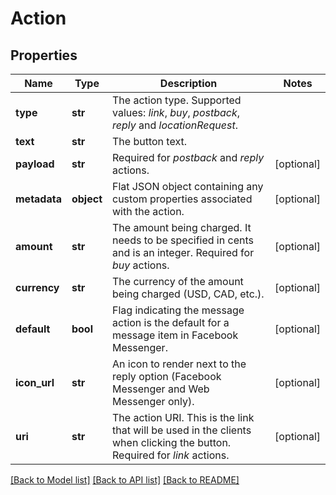 # Action

## Properties
Name | Type | Description | Notes
------------ | ------------- | ------------- | -------------
**type** | **str** | The action type. Supported values: *link*, *buy*, *postback*, *reply* and *locationRequest*.  | 
**text** | **str** | The button text. | 
**payload** | **str** | Required for *postback* and *reply* actions. | [optional] 
**metadata** | **object** | Flat JSON object containing any custom properties associated with the action. | [optional] 
**amount** | **str** | The amount being charged. It needs to be specified in cents and is an integer. Required for *buy* actions.  | [optional] 
**currency** | **str** | The currency of the amount being charged (USD, CAD, etc.). | [optional] 
**default** | **bool** | Flag indicating the message action is the default for a message item in Facebook Messenger. | [optional] 
**icon_url** | **str** | An icon to render next to the reply option (Facebook Messenger and Web Messenger only). | [optional] 
**uri** | **str** | The action URI. This is the link that will be used in the clients when clicking the button. Required for *link* actions.  | [optional] 

[[Back to Model list]](../README.md#documentation-for-models) [[Back to API list]](../README.md#documentation-for-api-endpoints) [[Back to README]](../README.md)


